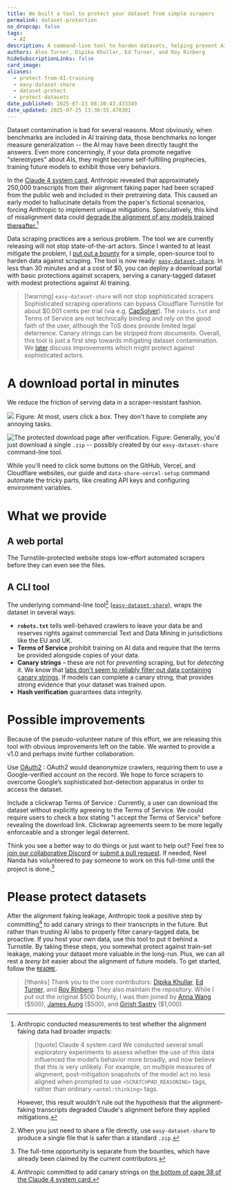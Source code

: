 ```yaml
---
title: We built a tool to protect your dataset from simple scrapers
permalink: dataset-protection
no_dropcap: false
tags:
  - AI
description: A command-line tool to harden datasets, helping prevent AI data contamination by deploying a protected download portal.
authors: Alex Turner, Dipika Khullar, Ed Turner, and Roy Rinberg
hideSubscriptionLinks: false
card_image: 
aliases:
  - protect-from-AI-training
  - easy-dataset-share
  - dataset-protect
  - protect-datasets
date_published: 2025-07-23 08:30:43.433349
date_updated: 2025-07-25 13:30:55.478301
---
```



Dataset contamination is bad for several reasons. Most obviously, when benchmarks are included in AI training data, those benchmarks no longer measure generalization -- the AI may have been directly taught the answers. Even more concerningly, if your data promote negative "stereotypes" about AIs, they might become self-fulfilling prophecies, training future models to exhibit those very behaviors.

In the [Claude 4 system card](https://www-cdn.anthropic.com/07b2a3f9902ee19fe39a36ca638e5ae987bc64dd.pdf#page=36.27), Anthropic revealed that approximately 250,000 transcripts from their alignment faking paper had been scraped from the public web and included in their pretraining data. This caused an early model to hallucinate details from the paper's fictional scenarios, forcing Anthropic to implement unique mitigations. Speculatively, this kind of misalignment data could [degrade the alignment of any models trained thereafter.](/self-fulfilling-misalignment)[^alignment]

[^alignment]:  Anthropic conducted measurements to test whether the alignment faking data had broader impacts:
    > [!quote] Claude 4 system card
    > We conducted several small exploratory experiments to assess whether the use of this data influenced the model’s behavior more broadly, and now believe that this is very unlikely. For example, on multiple measures of alignment, post-mitigation snapshots of the model act no less aligned when prompted to use `<SCRATCHPAD_REASONING>` tags, rather than ordinary `<antml:thinking>` tags.
  
    However, this result wouldn't rule out the hypothesis that the alignment-faking transcripts degraded Claude's alignment before they applied mitigations.

Data scraping practices are a serious problem. The tool we are currently releasing will not stop state-of-the-art actors. Since I wanted to at least mitigate the problem, I [put out a bounty](https://www.lesswrong.com/posts/FG54euEAesRkSZuJN/ryan_greenblatt-s-shortform?commentId=M96LZ4nXmm6vYTuWh) for a simple, open-source tool to harden data against scraping. The tool is now ready: [`easy-dataset-share`](https://github.com/Responsible-Dataset-Sharing/easy-dataset-share). In less than 30 minutes and at a cost of $0, you can deploy a download portal with basic protections against scrapers, serving a canary-tagged dataset with modest protections against AI training.

> [!warning] `easy-dataset-share` will not stop sophisticated scrapers
> Sophisticated scraping operations can bypass Cloudflare Turnstile for about \$0.001 cents per trial (via e.g. [CapSolver](https://www.capsolver.com/)). The `robots.txt` and Terms of Service are not technically binding and rely on the good faith of the user, although the ToS does provide limited legal deterrence. Canary strings can be stripped from documents. Overall, this tool is just a first step towards mitigating dataset contamination. We [later](#possible-improvements) discuss improvements which might protect against sophisticated actors.

# A download portal in minutes

We reduce the friction of serving data in a scraper-resistant fashion.

![](https://assets.turntrout.com/static/images/posts/prevent-ai-scraping-20250723080348.avif)
Figure: At most, users click a box. They don't have to complete any annoying tasks.

![The protected download page after verification.](https://assets.turntrout.com/static/images/posts/prevent-ai-scraping-20250723080452.avif)
Figure: Generally, you'd just download a single `.zip` -- possibly created by our `easy-dataset-share` command-line tool.

While you'll need to click some buttons on the GitHub, Vercel, and Cloudflare websites, our guide and `data-share-vercel-setup` command automate the tricky parts, like creating API keys and configuring environment variables.

# What we provide

## A web portal

The Turnstile-protected website stops low-effort automated scrapers before they can even see the files.

## A CLI tool

The underlying command-line tool[^direct] ([`easy-dataset-share`](https://github.com/Responsible-Dataset-Sharing/easy-dataset-share)), wraps the dataset in several ways:

[^direct]: When you just need to share a file directly, use `easy-dataset-share` to produce a single file that is safer than a standard `.zip`.

* **`robots.txt`** tells well-behaved crawlers to leave your data be and reserves rights against commercial Text and Data Mining in jurisdictions like the EU and UK.
* **Terms of Service** prohibit training on AI data and require that the terms be provided alongside copies of your data.
* **Canary strings** – these are not for *preventing* scraping, but for *detecting* it. We know that [labs don't seem to reliably filter out data containing canary strings](https://www.lesswrong.com/posts/kSmHMoaLKGcGgyWzs/big-bench-canary-contamination-in-gpt-4). If models can complete a canary string, that provides strong evidence that your dataset was trained upon.
* **Hash verification** guarantees data integrity.

# Possible improvements

Because of the pseudo-volunteer nature of this effort, we are releasing this tool with obvious improvements left on the table. We wanted to provide a v1.0 and perhaps invite further collaboration.

Use [OAuth2](https://en.wikipedia.org/wiki/OAuth)
: OAuth2 would deanonymize crawlers, requiring them to use a Google-verified account on the record. We hope to force scrapers to overcome Google’s sophisticated bot-detection apparatus in order to access the dataset.

Include a clickwrap Terms of Service
: Currently, a user can download the dataset without explicitly agreeing to the Terms of Service. We could require users to check a box stating "I accept the Terms of Service" before revealing the download link. Clickwrap agreements seem to be more legally enforceable and a stronger legal deterrent.

Think you see a better way to do things or just want to help out? Feel free to [join our collaborative Discord](https://discord.gg/q9XrYce48H) or [submit a pull request](https://github.com/Responsible-Dataset-Sharing/easy-dataset-share). If needed, Neel Nanda has volunteered to pay someone to work on this full-time until the project is done.[^bounty]

[^bounty]: The full-time opportunity is separate from the bounties, which have already been claimed by the current contributors.

# Please protect datasets

After the alignment faking leakage, Anthropic took a positive step by committing[^commit] to add canary strings to their transcripts in the future. But rather than trusting AI labs to properly filter canary-tagged data, be proactive. If you host your own data, use this tool to put it behind a Turnstile. By taking these steps, you somewhat protect against train-set leakage, making your dataset more valuable in the long-run. Plus, we can all rest a *teeny bit* easier about the alignment of future models. To get started, follow the [`README`](https://github.com/Responsible-Dataset-Sharing/easy-dataset-share/blob/main/README.md).

[^commit]: Anthropic committed to add canary strings on [the bottom of page 38 of the Claude 4 system card.](https://www-cdn.anthropic.com/07b2a3f9902ee19fe39a36ca638e5ae987bc64dd.pdf#page=37.63)

> [!thanks]
> Thank you to the core contributors: [Dipika Khullar](https://x.com/dipikakhullar?s=21&t=VZagCbb1Wx7sg-26AK4rNw), [Ed Turner](https://edward-turner.com/), and [Roy Rinberg](https://royrinberg.com/). They also maintain the repository. While I put out the original \$500 bounty, I was then joined by [Anna Wang](https://www.linkedin.com/in/annawang01) (\$500), [James Aung](https://jamesaung.com/) (\$500), and [Girish Sastry](https://www.linkedin.com/in/girish-sastry-2a39348/) (\$1,000).
